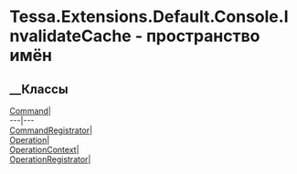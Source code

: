 # Tessa.Extensions.Default.Console.InvalidateCache - пространство имён
## __Классы
[Command](T_Tessa_Extensions_Default_Console_InvalidateCache_Command.htm)|  
---|---  
[CommandRegistrator](T_Tessa_Extensions_Default_Console_InvalidateCache_CommandRegistrator.htm)|  
[Operation](T_Tessa_Extensions_Default_Console_InvalidateCache_Operation.htm)|  
[OperationContext](T_Tessa_Extensions_Default_Console_InvalidateCache_OperationContext.htm)|  
[OperationRegistrator](T_Tessa_Extensions_Default_Console_InvalidateCache_OperationRegistrator.htm)|
